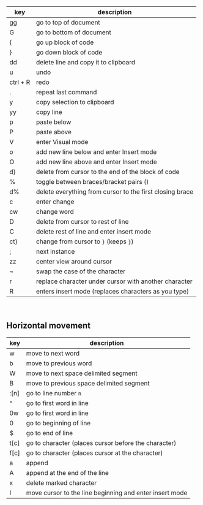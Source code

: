 
key         | description
------------|----------------------
gg          | go to top of document
G           | go to bottom of document
{           | go up block of code
}           | go down block of code
dd          | delete line and copy it to clipboard
u           | undo
ctrl + R    | redo
.           | repeat last command
y           | copy selection to clipboard
yy          | copy line
p           | paste below
P           | paste above
V           | enter Visual mode
o           | add new line below and enter Insert mode
O           | add new line above and enter Insert mode
d}          | delete from cursor to the end of the block of code
%           | toggle between braces/bracket pairs () | {} | []
d%          | delete everything from cursor to the first closing brace
c           | enter change
cw          | change word
D           | delete from cursor to rest of line
C           | delete rest of line and enter insert mode
ct}         | change from cursor to `}` (keeps `}`)
;           | next instance
zz          | center view around cursor
~           | swap the case of the character
r           | replace character under cursor with another character
R           | enters insert mode (replaces characters as you type)
<br>

## Horizontal movement

key         | description
------------|-------------------------
w           | move to next word
b           | move to previous word
W           | move to next space delimited segment
B           | move to previous space delimited segment
:[n]        | go to line number `n`
^           | go to first word in line
0w          | go to first word in line
0           | go to beginning of line
$           | go to end of line
t[c]        | go to character (places cursor before the character)
f[c]        | go to character (places cursor at the character)
a           | append
A           | append at the end of the line
x           | delete marked character
I           | move cursor to the line beginning and enter insert mode